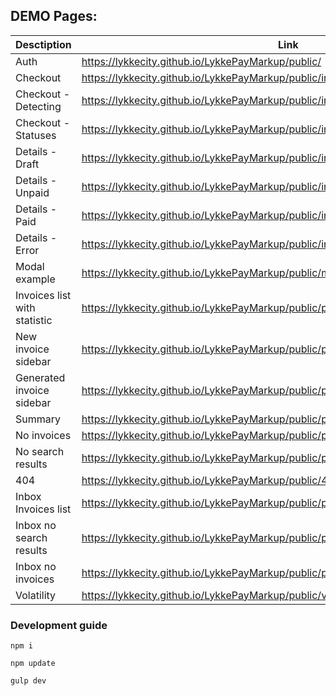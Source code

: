 ## DEMO Pages:

Desctiption | Link
----------- | ----
Auth        | https://lykkecity.github.io/LykkePayMarkup/public/
Checkout    | https://lykkecity.github.io/LykkePayMarkup/public/invoice.html
Checkout - Detecting | https://lykkecity.github.io/LykkePayMarkup/public/invoice_detecting.html
Checkout - Statuses | https://lykkecity.github.io/LykkePayMarkup/public/invoice_statuses.html
Details - Draft | https://lykkecity.github.io/LykkePayMarkup/public/invoice_draft.html
Details - Unpaid | https://lykkecity.github.io/LykkePayMarkup/public/invoice_unpaid.html
Details - Paid | https://lykkecity.github.io/LykkePayMarkup/public/invoice_paid.html
Details - Error | https://lykkecity.github.io/LykkePayMarkup/public/invoice_paid_error.html
Modal example | https://lykkecity.github.io/LykkePayMarkup/public/modal.html
Invoices list <br>with statistic | https://lykkecity.github.io/LykkePayMarkup/public/profile.html
New invoice sidebar | https://lykkecity.github.io/LykkePayMarkup/public/profile_draft.html
Generated invoice sidebar | https://lykkecity.github.io/LykkePayMarkup/public/profile_fill.html
Summary | https://lykkecity.github.io/LykkePayMarkup/public/profile_summary.html
No invoices | https://lykkecity.github.io/LykkePayMarkup/public/profile_no_invoices.html
No search results| https://lykkecity.github.io/LykkePayMarkup/public/profile_no_search_results.html
404 | https://lykkecity.github.io/LykkePayMarkup/public/404.html
Inbox Invoices list | https://lykkecity.github.io/LykkePayMarkup/public/profile_inbox.html
Inbox no search results | https://lykkecity.github.io/LykkePayMarkup/public/profile_no_search_results_inbox.html
Inbox no invoices | https://lykkecity.github.io/LykkePayMarkup/public/profile_no_invoices_inbox.html
Volatility | https://lykkecity.github.io/LykkePayMarkup/public/volatility.html

### Development guide

`npm i`

`npm update`

`gulp dev`


[//]: # (Auth http://localhost:9006)

[//]: # (Checkout http://localhost:9006/invoice.html)

[//]: # (Checkout - Detecting http://localhost:9006/invoice_detecting.html)

[//]: # (Checkout - Statuses http://localhost:9006/invoice_statuses.html)

[//]: # (Details - Draft http://localhost:9006/invoice_draft.html)

[//]: # (http://localhost:9006/invoice_unpaid.html)

[//]: # (Details - Paid http://localhost:9006/invoice_paid.html)

[//]: # (Details - Error http://localhost:9006/invoice_paid_error.html)

[//]: # (http://localhost:9006/modal.html)

[//]: # (Invoices list <br>with statistic http://localhost:9006/profile.html)

[//]: # (New invoice sidebar http://localhost:9006/profile_draft.html)

[//]: # (Generated invoice sidebar http://localhost:9006/profile_fill.html)

[//]: # (Summary http://localhost:9006/profile_summary.html)

[//]: # (No invoices http://localhost:9006/profile_no_invoices.html)

[//]: # (No search results http://localhost:9006/profile_no_search_results.html)

[//]: # (404 http://localhost:9006/404.html)

[//]: # (Inbox Invoices list http://localhost:9006/profile_inbox.html)
